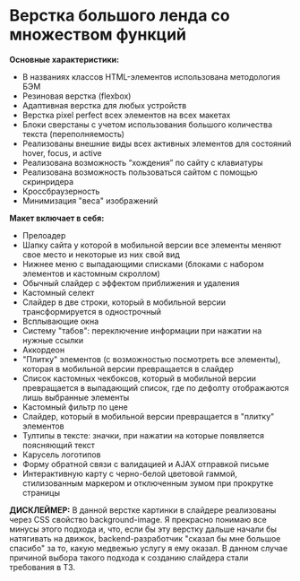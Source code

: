 # Верстка большого ленда со множеством функций

**Основные характеристики:**

- В названиях классов HTML-элементов использована методология БЭМ
- Резиновая верстка (flexbox)
- Адаптивная верстка для любых устройств
- Верстка pixel perfect всех элементов на всех макетах
- Блоки сверстаны с учетом использования большого количества текста (переполняемость)
- Реализованы внешние виды всех активных элементов для состояний hover, focus, и active
- Реализована возможность “хождения” по сайту с клавиатуры
- Реализована возможность пользоваться сайтом с помощью скринридера
- Кроссбраузерность
- Минимизация "веса" изображений


**Макет включает в себя:**

- Прелоадер
- Шапку сайта у которой в мобильной версии все элементы меняют свое место и некоторые из них свой вид
- Нижнее меню с выпадающими списками (блоками с набором элементов и кастомным скроллом)
- Обычный слайдер с эффектом приближения и удаления
- Кастомный селект
- Слайдер в две строки, который в мобильной версии трансформируется в однострочный
- Всплывающие окна
- Систему "табов": переключение информации при нажатии на нужные ссылки
- Аккордеон
- "Плитку" элементов (с возможностью посмотреть все элементы), которая в мобильной версии превращается в слайдер
- Список кастомных чекбоксов, который в мобильной версии превращается в выпадающий список, где по дефолту отображаются лишь выбранные элементы
- Кастомный фильтр по цене
- Слайдер, который в мобильной версии превращается в "плитку" элементов
- Тултипы в тексте: значки, при нажатии на которые появляется поясняющий текст
- Карусель логотипов
- Форму обратной связи с валидацией и AJAX отправкой письме
- Интерактивную карту с черно-белой цветовой гаммой, стилизованным маркером и отключенным зумом при прокрутке страницы


**ДИСКЛЕЙМЕР:** В данной верстке картинки в слайдере реализованы через CSS свойство background-image. Я прекрасно понимаю все минусы этого подхода и, что, если бы эту верстку дальше начали бы натягивать на движок, backend-разработчик "сказал бы мне большое спасибо" за то, какую медвежью услугу я ему оказал. В данном случае причиной выбора такого подхода к созданию слайдера стали требования в ТЗ.
